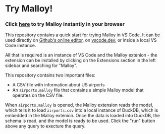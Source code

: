 # Try Malloy!

### Click [here](https://github.dev/malloydata/try-malloy/blob/main/airports.malloy#L13) to try Malloy instantly in your browser

This repository contains a quick start for trying Malloy in VS Code. It can be used directly on [Github's online editor](https://github.dev/malloydata/try-malloy/blob/main/airports.malloy#L13), on [vscode.dev](https://vscode.dev/github/malloydata/try-malloy), or inside a local VS Code instance.

All that is required is an instance of VS Code and the Malloy extenion - the extension can be installed by clicking on the Extensions section in the left sidebar and searching for "Malloy".

This repository contains two important files:

* A CSV file with information about US airports
* An `airports.malloy` file that contains a simple Malloy model that operates on the CSV file.

When `airports.malloy` is opened, the Malloy extension reads the model, which tells it to load `airports.csv` into a local instance of DuckDB, which is embedded in the Malloy extenion. Once the data is loaded into DuckDB, the schema is read, and the model is ready to be used. Click the "run" button above any query to execture the query.
